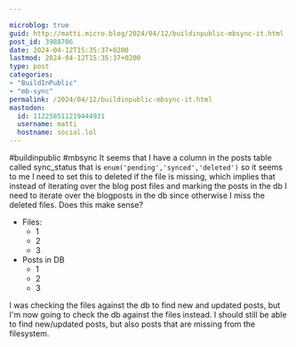 ```yaml
---

microblog: true
guid: http://matti.micro.blog/2024/04/12/buildinpublic-mbsync-it.html
post_id: 3988706
date: 2024-04-12T15:35:37+0200
lastmod: 2024-04-12T15:35:37+0200
type: post
categories:
- "BuildInPublic"
- "mb-sync"
permalink: /2024/04/12/buildinpublic-mbsync-it.html
mastodon:
  id: 112258511219444931
  username: matti
  hostname: social.lol
---
```

#buildinpublic #mbsync It seems that I have a column in the posts table called sync_status that is `enum('pending','synced','deleted')` so it seems to me I need to set this to deleted if the file is missing, which implies that instead of iterating over the blog post files and marking the posts in the db I need to iterate over the blogposts in the db since otherwise I miss the deleted files. Does this make sense?

- Files:
  - 1
  - 2
  - 3
- Posts in DB
  - 1
  - 2
  - 3

I was checking the files against the db to find new and updated posts, but I'm now going to check the db against the files instead. I should still be able to find new/updated posts, but also posts that are missing from the filesystem.
